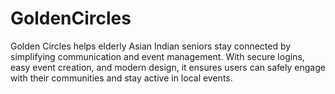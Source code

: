 # GoldenCircles
Golden Circles helps elderly Asian Indian seniors stay connected by simplifying communication and event management. With secure logins, easy event creation, and modern design, it ensures users can safely engage with their communities and stay active in local events.
